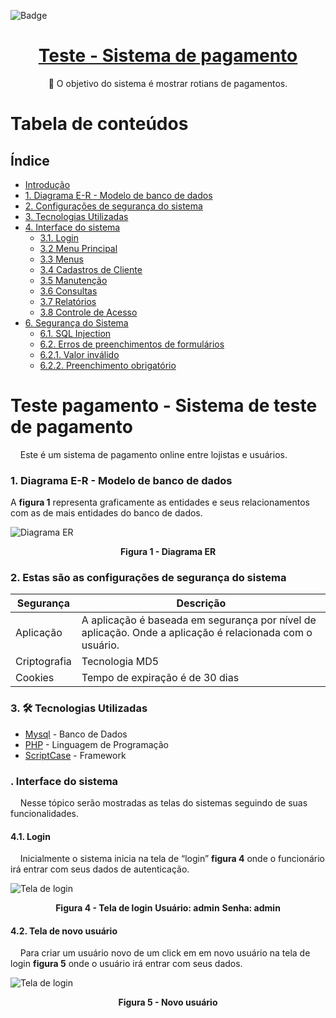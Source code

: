 ![Badge](https://img.icons8.com/stickers/100/000000/cash-in-hand.png?style=for-the-badge&logo=ghost)
<h1 align="center">
    <a href="https://www.vancouvertec.com.br"> Teste - Sistema de pagamento</a>
</h1>
<p align="center">🚀 O objetivo do sistema é mostrar rotians de pagamentos.</p>

Tabela de conteúdos
=================
## Índice
* [Introdução](https://github.com/rafaelferreira2312/teste-pagamento#teste-pagamento---sistema-de-teste-de-pagamento)
* [1. Diagrama E-R - Modelo de banco de dados](https://github.com/rafaelferreira2312/teste-pagamento#teste-pagamento---sistema-de-teste-de-pagamento)
* [2. Configurações de segurança do sistema](https://github.com/rafaelferreira2312/teste-pagamento#3-estas-s%C3%A3o-as-configura%C3%A7%C3%B5es-de-seguran%C3%A7a-do-sistema)
* [3. Tecnologias Utilizadas](https://github.com/rafaelferreira2312/teste-pagamento#4--tecnologias-utilizadas)
* [4. Interface do sistema](https://github.com/rafaelferreira2312/teste-pagamento#5-interface-do-sistema)
  * [3.1. Login](https://github.com/rafaelferreira2312/teste-pagamento#51-login)
  * [3.2 Menu Principal]()
  * [3.3 Menus]()
  * [3.4 Cadastros de Cliente]()
  * [3.5 Manutenção]()
  * [3.6 Consultas]()
  * [3.7 Relatórios]()  
  * [3.8 Controle de Acesso]()
* [6. Segurança do Sistema]()
  * [6.1. SQL Injection]()
  * [6.2. Erros de preenchimentos de formulários]()
  * [6.2.1. Valor inválido]()
  * [6.2.2. Preenchimento obrigatório]()
 

# Teste pagamento - Sistema de teste de pagamento

&nbsp;&nbsp;&nbsp;&nbsp;Este é um sistema de pagamento online entre lojistas e usuários.

### 1. Diagrama E-R - Modelo de banco de dados
A **figura 1** representa graficamente as entidades e seus relacionamentos com as de mais entidades do banco de dados.

<img src="https://github.com/rafaelferreira2312/teste-pagamento/blob/main/imagens/diagrama%20er%20do%20banco%20de%20dados.png" alt="Diagrama ER" title="Clique para ampliar">
  <p align="center">
    <b>Figura 1 - Diagrama ER</b>
  </p>
</img>

### 2. Estas são as configurações de segurança do sistema 
| Segurança | Descrição |
| --- | --- |
| Aplicação | A aplicação é baseada em segurança por nível de aplicação. Onde a aplicação é relacionada com o usuário. |
| Criptografia | Tecnologia MD5 |
| Cookies | Tempo de expiração é de 30 dias |

### 3. 🛠 Tecnologias Utilizadas 
- [Mysql](https://www.mysql.com/) - Banco de Dados
- [PHP](https://www.php.net/) -  Linguagem de Programação
- [ScriptCase](https://www.scriptcase.com.br/) -  Framework

 ### . Interface do sistema
&nbsp;&nbsp;&nbsp;&nbsp;Nesse tópico serão mostradas as telas do sistemas seguindo de suas funcionalidades.
 
 #### 4.1. Login
&nbsp;&nbsp;&nbsp;&nbsp;Inicialmente o sistema inicia na tela de “login” **figura 4** onde o funcionário irá entrar com seus dados de autenticação.

<img src="https://github.com/rafaelferreira2312/teste-pagamento/blob/main/imagens/tela_login_sistema.png"
alt="Tela de login" title="Clique para ampliar">
  <p align="center">
    <b>Figura 4 - Tela de login</b>
    <b>Usuário: admin</b>
    <b>Senha: admin</b>
  </p>
</img>

#### 4.2. Tela de novo usuário
&nbsp;&nbsp;&nbsp;&nbsp;Para criar um usuário novo de um click em em novo usuário na tela de login **figura 5** onde o usuário irá entrar com seus dados.

<img src="https://github.com/rafaelferreira2312/teste-pagamento/blob/main/imagens/novo_usuario.png"
alt="Tela de login" title="Clique para ampliar">
  <p align="center">
    <b>Figura 5 - Novo usuário</b>    
  </p>
</img>
